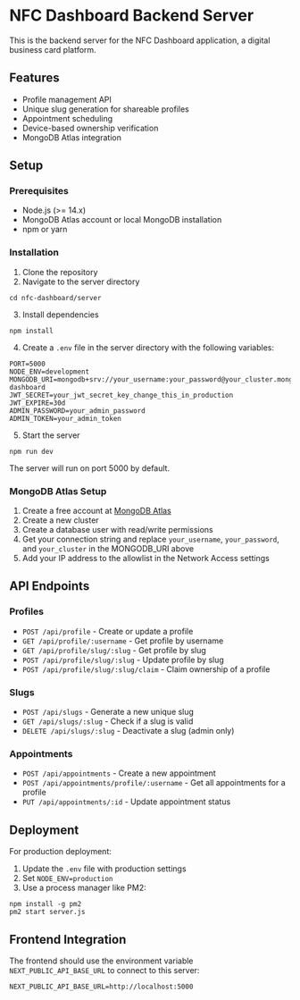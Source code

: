 # NFC Dashboard Backend Server

This is the backend server for the NFC Dashboard application, a digital business card platform.

## Features

- Profile management API
- Unique slug generation for shareable profiles
- Appointment scheduling
- Device-based ownership verification
- MongoDB Atlas integration

## Setup

### Prerequisites

- Node.js (>= 14.x)
- MongoDB Atlas account or local MongoDB installation
- npm or yarn

### Installation

1. Clone the repository
2. Navigate to the server directory
```
cd nfc-dashboard/server
```

3. Install dependencies
```
npm install
```

4. Create a `.env` file in the server directory with the following variables:
```
PORT=5000
NODE_ENV=development
MONGODB_URI=mongodb+srv://your_username:your_password@your_cluster.mongodb.net/nfc-dashboard
JWT_SECRET=your_jwt_secret_key_change_this_in_production
JWT_EXPIRE=30d
ADMIN_PASSWORD=your_admin_password
ADMIN_TOKEN=your_admin_token
```

5. Start the server
```
npm run dev
```

The server will run on port 5000 by default.

### MongoDB Atlas Setup

1. Create a free account at [MongoDB Atlas](https://www.mongodb.com/cloud/atlas)
2. Create a new cluster
3. Create a database user with read/write permissions
4. Get your connection string and replace `your_username`, `your_password`, and `your_cluster` in the MONGODB_URI above
5. Add your IP address to the allowlist in the Network Access settings

## API Endpoints

### Profiles

- `POST /api/profile` - Create or update a profile
- `GET /api/profile/:username` - Get profile by username
- `GET /api/profile/slug/:slug` - Get profile by slug
- `POST /api/profile/slug/:slug` - Update profile by slug
- `POST /api/profile/slug/:slug/claim` - Claim ownership of a profile

### Slugs

- `POST /api/slugs` - Generate a new unique slug
- `GET /api/slugs/:slug` - Check if a slug is valid
- `DELETE /api/slugs/:slug` - Deactivate a slug (admin only)

### Appointments

- `POST /api/appointments` - Create a new appointment
- `POST /api/appointments/profile/:username` - Get all appointments for a profile
- `PUT /api/appointments/:id` - Update appointment status

## Deployment

For production deployment:

1. Update the `.env` file with production settings
2. Set `NODE_ENV=production`
3. Use a process manager like PM2:
```
npm install -g pm2
pm2 start server.js
```

## Frontend Integration

The frontend should use the environment variable `NEXT_PUBLIC_API_BASE_URL` to connect to this server:

```
NEXT_PUBLIC_API_BASE_URL=http://localhost:5000
``` 